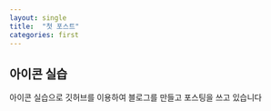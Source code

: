```yaml
---
layout: single
title:  "첫 포스트"
categories: first
---
```


## 아이콘 실습

아이콘 실습으로 깃허브를 이용하여 블로그를 만들고 포스팅을 쓰고 있습니다
